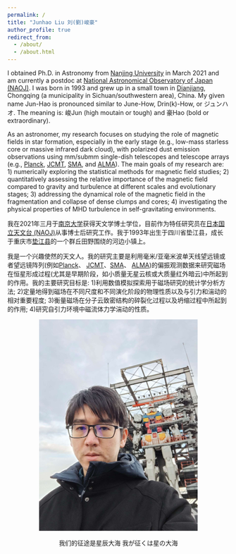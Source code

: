 ```yaml
---
permalink: /
title: "Junhao Liu 刘(劉)峻豪"
author_profile: true
redirect_from: 
  - /about/
  - /about.html
---
```


I obtained Ph.D. in Astronomy from [Nanjing University](https://astronomy.nju.edu.cn/EN/index.html) in March 2021 and am currently a postdoc at [National Astronomical Observatory of Japan (NAOJ)](https://www.nao.ac.jp/en/). I was born in 1993 and grew up in a small town in [Dianjiang](https://www.google.com/maps/place/%E4%B8%AD%E5%9B%BD%E9%87%8D%E5%BA%86%E5%B8%82%E5%9E%AB%E6%B1%9F%E5%8E%BF/@30.2443606,107.1268926,10z/data=!3m1!4b1!4m6!3m5!1s0x3692653ae68638ed:0x2f09342c521e86be!8m2!3d30.3267999!4d107.33515!16s%2Fm%2F02qvdkr?authuser=0&entry=ttu), Chongqing (a municipality in Sichuan/southwestern area), China. My given name Jun-Hao is pronounced similar to June-How, Drin(k)-How, or ジュンハオ. The meaning is: 峻Jun (high moutain or tough) and 豪Hao (bold or extraordinary). 

As an astronomer, my research focuses on studying the role of magnetic fields in star formation, especially in the early stage (e.g., low-mass starless core or massive infrared dark cloud), with polarized dust emission observations using mm/submm single-dish telescopes and telescope arrays (e.g., [Planck](https://sci.esa.int/web/planck), [JCMT](http://www.eaobservatory.org/jcmt/), [SMA](http://sma1.sma.hawaii.edu/), and [ALMA](https://almascience.nrao.edu/)). The main goals of my research are: 1) numerically exploring the statistical methods for magnetic field studies; 2) quantitatively assessing the relative importance of the magnetic field compared to gravity and turbulence at different scales and evolutionary stages; 3) addressing the dynamical role of the magnetic field in the fragmentation and collapse of dense clumps and cores; 4) investigating the physical properties of MHD turbulence in self-gravitating environments.

我在2021年三月于[南京大学](https://astronomy.nju.edu.cn)获得天文学博士学位，目前作为特任研究员在[日本国立天文台 (NAOJ)](https://www.nao.ac.jp/en/)从事博士后研究工作。我于1993年出生于四川省垫江县，成长于重庆市[垫江县](https://map.baidu.com/search/%E5%9E%AB%E6%B1%9F%E5%8E%BF/@11938320.235205479,3513976.76,11.1z?querytype=s&da_src=shareurl&wd=%E5%9E%AB%E6%B1%9F&c=54622&src=0&pn=0&sug=0&l=15&b=\(-8576874.05781665,4675164.269083421;-8566514.05781665,4680636.269083421\)&from=webmap&biz_forward=%7B%22scaler%22:2,%22styles%22:%22pl%22%7D&device_ratio=2)的一个群丘田野围绕的河边小镇上。

我是一个兴趣使然的天文人。我的研究主要是利用毫米/亚毫米波单天线望远镜或者望远镜阵列(例如[Planck](https://sci.esa.int/web/planck)、 [JCMT](http://www.eaobservatory.org/jcmt/)、[SMA](http://sma1.sma.hawaii.edu/)、 [ALMA](https://almascience.nrao.edu/))的偏振观测数据来研究磁场在恒星形成过程(尤其是早期阶段，如小质量无星云核或大质量红外暗云)中所起到的作用。我的主要研究目标是: 1)利用数值模拟探索用于磁场研究的统计学分析方法; 2)定量地得到磁场在不同尺度和不同演化阶段的物理性质以及与引力和湍动的相对重要程度; 3)衡量磁场在分子云致密结构的碎裂化过程以及坍缩过程中所起到的作用; 4)研究自引力环境中磁流体力学湍动的性质。

<p align="center">
  <img src="/images/junhao_gundam.jpg?raw=true" alt="Photo" style="width: 360px;"/> 
</p>
<p style="text-align: center;">
我们的征途是星辰大海 我が征くは星の大海
</p>
